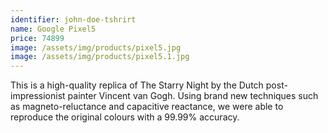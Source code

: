 ```yaml
---
identifier: john-doe-tshrirt
name: Google Pixel5
price: 74899
image: /assets/img/products/pixel5.jpg
image: /assets/img/products/pixel5.1.jpg
---
```


This is a high-quality replica of The Starry Night by the Dutch post-impressionist painter Vincent van Gogh. Using brand new techniques such as magneto-reluctance and capacitive reactance, we were able to reproduce the original colours with a 99.99% accuracy.


